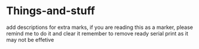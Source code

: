 # Things-and-stuff

add descriptions for extra marks, if you are reading this as a marker, please remind me to do it and clear it
remember to remove ready serial print as it may not be effetive
